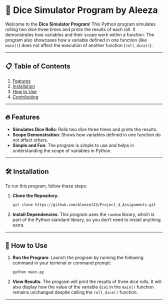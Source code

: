 # 🎲 Dice Simulator Program by Aleeza

Welcome to the **Dice Simulator Program**! This Python program simulates rolling two dice three times and prints the results of each roll. It demonstrates how variables and their scope work within a function. The program also showcases how a variable defined in one function (like `main()`) does not affect the execution of another function (`roll_dice()`).

---

## 📋 Table of Contents
1. [Features](#features)
2. [Installation](#installation)
3. [How to Use](#how-to-use)
4. [Contributing](#contributing)

---

## 🔥 Features
- **Simulates Dice Rolls**: Rolls two dice three times and prints the results.
- **Scope Demonstration**: Shows how variables defined in one function do not affect others.
- **Simple and Fun**: The program is simple to use and helps in understanding the scope of variables in Python.

---

## 🛠️ Installation

To run this program, follow these steps:

1. **Clone the Repository**:
    ```bash
    git clone https://github.com/Aleeze123/Project_4_Assignments.git
    ```

2. **Install Dependencies**:
    This program uses the `random` library, which is part of the Python standard library, so you don’t need to install anything extra.

---

## 🚀 How to Use

1. **Run the Program**:
    Launch the program by running the following command in your terminal or command prompt:
    ```bash
    python main.py
    ```

2. **View Results**:
    The program will print the results of three dice rolls. It will also display how the value of the variable `die1` in the `main()` function remains unchanged despite calling the `roll_dice()` function.

---

